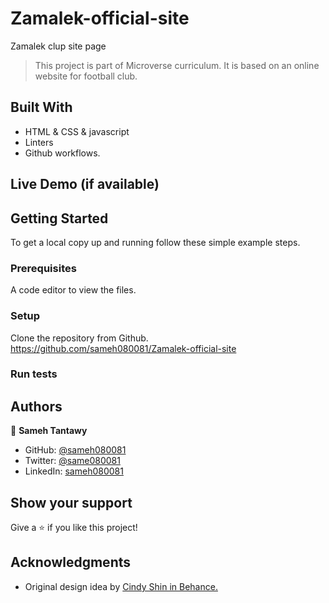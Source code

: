 # Zamalek-official-site

Zamalek clup site page

> This project is part of Microverse curriculum. It is based on an online website for football club.

## Built With

- HTML & CSS & javascript
- Linters
- Github workflows.

## Live Demo (if available)

## Getting Started

To get a local copy up and running follow these simple example steps.

### Prerequisites

A code editor to view the files.

### Setup

Clone the repository from Github.
https://github.com/sameh080081/Zamalek-official-site

### Run tests

## Authors

👤 **Sameh Tantawy**

- GitHub: [@sameh080081](https://github.com/sameh080081)
- Twitter: [@same080081](https://twitter.com/sameh080081)
- LinkedIn: [sameh080081](https://linkedin.com/in/sameh080081)

## Show your support

Give a ⭐️ if you like this project!

## Acknowledgments

- Original design idea by [Cindy Shin in Behance.](https://www.behance.net/adagio07)
